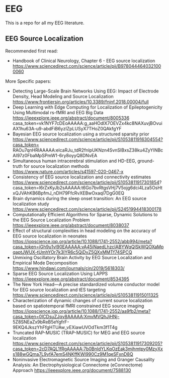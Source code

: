 # EEG

This is a repo for all my EEG literature. 

## EEG Source Localization
Recommended first read:
- Handbook of Clinical Neurology, Chapter 6 - EEG source localization
https://www.sciencedirect.com/science/article/pii/B9780444640321000060

More Specific papers:
- Detecting Large-Scale Brain Networks Using EEG: Impact of Electrode Density, Head Modeling and Source Localization
https://www.frontiersin.org/articles/10.3389/fninf.2018.00004/full
- Deep Learning with Edge Computing for Localization of Epileptogenicity Using Multimodal rs-fMRI and EEG Big Data https://ieeexplore.ieee.org/abstract/document/8005336
casa_token=vk1NYF7cDEoAAAAA:g_aaHOdlX7OEVZx4kc8NAXuvjBOvuiAX1hu63A-u9-abdFiB6yzIZpLUSyX7THoZ0QAkfgYF
- Bayesian EEG source localization using a structured sparsity prior https://www.sciencedirect.com/science/article/pii/S1053811916304554?casa_token=
RAOu7qnHRIAAAAA:elcaRJu_tdR2fnlpUKNzn4SvnSIBxsZ38ku4ZyYINBcAI97z0FbaMpSPmW1-6ry8oyyQ8DNvEA
- Simultaneous human intracerebral stimulation and HD-EEG, ground-truth for source localization methods 
https://www.nature.com/articles/s41597-020-0467-x
- Consistency of EEG source localization and connectivity estimates https://www.sciencedirect.com/science/article/pii/S1053811917301854?
casa_token=l6rZxKyJb2sAAAAA:t6Go7bvRtgsVHj7V5ojg6dci4Lza5OsHtxQJVAhKB6BpfmJ_nDH79FfcRvXEBwOxaql7DgG0EQ
- Brain dynamics during the sleep onset transition: An EEG source localization study 
https://www.sciencedirect.com/science/article/pii/S2451994418300178
- Computationally Efficient Algorithms for Sparse, Dynamic Solutions to the EEG Source Localization Problem 
https://ieeexplore.ieee.org/abstract/document/8038037
- Effect of structural complexities in head modeling on the accuracy of EEG source localization in neonates 
https://iopscience.iop.org/article/10.1088/1741-2552/abb994/meta?casa_token=iGh9u1vl90EAAAAA:vA45iNaedLhzcIABYWqQlSkWQOXaMpqaptJWUX-tUmhYOr7k3IYR6c5QjDvZ5QXxMMTf74SPCQ
- Unmixing Oscillatory Brain Activity by EEG Source Localization and Empirical Mode Decomposition 
https://www.hindawi.com/journals/cin/2019/5618303/
- Sparse EEG Source Localization Using LAPPS 
https://ieeexplore.ieee.org/abstract/document/8534395
- The New York Head—A precise standardized volume conductor model for EEG source localization and tES targeting 
https://www.sciencedirect.com/science/article/pii/S1053811915011325
- Characterization of dynamic changes of current source localization based on spatiotemporal fMRI constrained EEG source imaging 
https://iopscience.iop.org/article/10.1088/1741-2552/aa9fb2/meta?casa_token=0lCDsuZJqv8AAAAA:XmvMVQhJjHNj- 5Z8SNEaZx9bReB5eYgfrF-9EKQ4JkszYhFfgHTUAw_vEXiawUVOdTkm3f1T4g
- Truncated RAP-MUSIC (TRAP-MUSIC) for MEG and EEG source localization 
https://www.sciencedirect.com/science/article/pii/S1053811917309205?casa_token=2cD7AQL1fRgAAAAA:7b0BnIdYLKqOzEak3mjhmtpy0MzyXxs188wGQma7L9yfA7emS4NKffKWl990Cz9M1qeSFxnD8Q
- Noninvasive Electromagnetic Source Imaging and Granger Causality Analysis: An Electrophysiological Connectome (eConnectome) Approach 
https://ieeexplore.ieee.org/document/7588130
